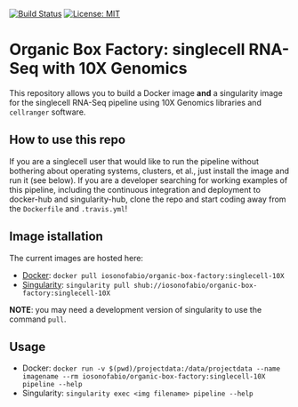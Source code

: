 [![Build Status](https://travis-ci.org/iosonofabio/organic-box-factory.svg?branch=singlecell-10X)](https://travis-ci.org/iosonofabio/organic-box-factory)
[![License: MIT](https://img.shields.io/badge/License-MIT-yellow.svg)](https://opensource.org/licenses/MIT)

# Organic Box Factory: singlecell RNA-Seq with 10X Genomics
This repository allows you to build a Docker image **and** a singularity image for the singlecell RNA-Seq pipeline using 10X Genomics libraries and `cellranger` software.

## How to use this repo
If you are a singlecell user that would like to run the pipeline without bothering about operating systems, clusters, et al., just install the image and run it (see below). If you are a developer searching for working examples of this pipeline, including the continuous integration and deployment to docker-hub and singularity-hub, clone the repo and start coding away from the `Dockerfile` and `.travis.yml`!

## Image istallation
The current images are hosted here:

 - [Docker](https://hub.docker.com/r/iosonofabio/organic-box-factory/): `docker pull iosonofabio/organic-box-factory:singlecell-10X`
 - [Singularity](https://singularity-hub.org/collections/141/): `singularity pull shub://iosonofabio/organic-box-factory:singlecell-10X`

**NOTE**: you may need a development version of singularity to use the command `pull`.

## Usage

 - Docker: `docker run -v $(pwd)/projectdata:/data/projectdata --name imagename --rm iosonofabio/organic-box-factory:singlecell-10X pipeline --help`
 - Singularity: `singularity exec <img filename> pipeline --help`
